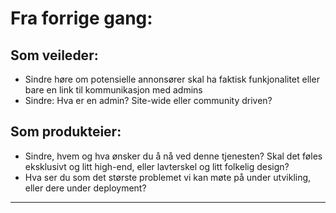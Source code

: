 # Fra forrige gang:
## Som veileder:
* Sindre høre om potensielle annonsører skal ha faktisk funkjonalitet eller bare en link til kommunikasjon med admins
* Sindre: Hva er en admin? Site-wide eller community driven?

## Som produkteier:

* Sindre, hvem og hva ønsker du å nå ved denne tjenesten? Skal det føles eksklusivt og litt high-end, eller lavterskel og litt folkelig design?
* Hva ser du som det største problemet vi kan møte på under utvikling, eller dere under deployment?

___